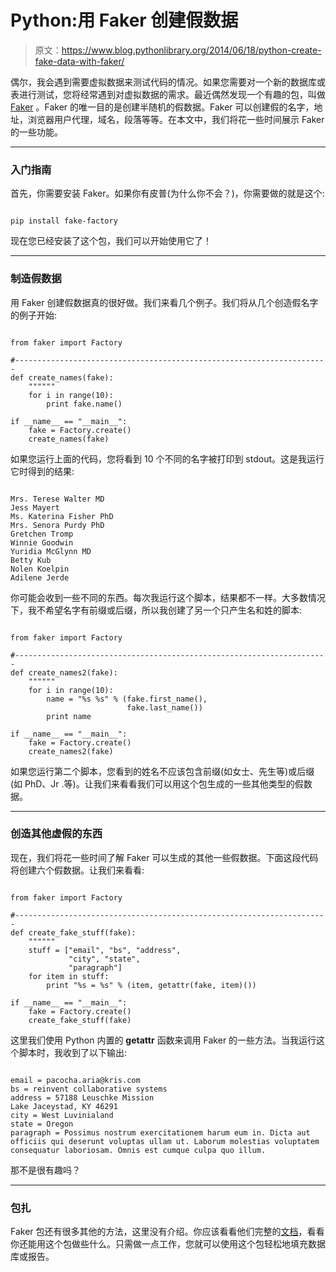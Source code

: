 # Python:用 Faker 创建假数据

> 原文：<https://www.blog.pythonlibrary.org/2014/06/18/python-create-fake-data-with-faker/>

偶尔，我会遇到需要虚拟数据来测试代码的情况。如果您需要对一个新的数据库或表进行测试，您将经常遇到对虚拟数据的需求。最近偶然发现一个有趣的包，叫做 [Faker](http://www.joke2k.net/faker/) 。Faker 的唯一目的是创建半随机的假数据。Faker 可以创建假的名字，地址，浏览器用户代理，域名，段落等等。在本文中，我们将花一些时间展示 Faker 的一些功能。

* * *

### 入门指南

首先，你需要安装 Faker。如果你有皮普(为什么你不会？)，你需要做的就是这个:

```

pip install fake-factory

```

现在您已经安装了这个包，我们可以开始使用它了！

* * *

### 制造假数据

用 Faker 创建假数据真的很好做。我们来看几个例子。我们将从几个创造假名字的例子开始:

```

from faker import Factory

#----------------------------------------------------------------------
def create_names(fake):
    """"""
    for i in range(10):
        print fake.name()

if __name__ == "__main__":
    fake = Factory.create()
    create_names(fake)

```

如果您运行上面的代码，您将看到 10 个不同的名字被打印到 stdout。这是我运行它时得到的结果:

```

Mrs. Terese Walter MD
Jess Mayert
Ms. Katerina Fisher PhD
Mrs. Senora Purdy PhD
Gretchen Tromp
Winnie Goodwin
Yuridia McGlynn MD
Betty Kub
Nolen Koelpin
Adilene Jerde

```

你可能会收到一些不同的东西。每次我运行这个脚本，结果都不一样。大多数情况下，我不希望名字有前缀或后缀，所以我创建了另一个只产生名和姓的脚本:

```

from faker import Factory

#----------------------------------------------------------------------
def create_names2(fake):
    """"""
    for i in range(10):
        name = "%s %s" % (fake.first_name(),
                          fake.last_name())
        print name

if __name__ == "__main__":
    fake = Factory.create()
    create_names2(fake)

```

如果您运行第二个脚本，您看到的姓名不应该包含前缀(如女士、先生等)或后缀(如 PhD、Jr .等)。让我们来看看我们可以用这个包生成的一些其他类型的假数据。

* * *

### 创造其他虚假的东西

现在，我们将花一些时间了解 Faker 可以生成的其他一些假数据。下面这段代码将创建六个假数据。让我们来看看:

```

from faker import Factory

#----------------------------------------------------------------------
def create_fake_stuff(fake):
    """"""
    stuff = ["email", "bs", "address",
             "city", "state",
             "paragraph"]
    for item in stuff:
        print "%s = %s" % (item, getattr(fake, item)())

if __name__ == "__main__":
    fake = Factory.create()
    create_fake_stuff(fake)

```

这里我们使用 Python 内置的 **getattr** 函数来调用 Faker 的一些方法。当我运行这个脚本时，我收到了以下输出:

```

email = pacocha.aria@kris.com
bs = reinvent collaborative systems
address = 57188 Leuschke Mission
Lake Jaceystad, KY 46291
city = West Luvinialand
state = Oregon
paragraph = Possimus nostrum exercitationem harum eum in. Dicta aut officiis qui deserunt voluptas ullam ut. Laborum molestias voluptatem consequatur laboriosam. Omnis est cumque culpa quo illum.

```

那不是很有趣吗？

* * *

### 包扎

Faker 包还有很多其他的方法，这里没有介绍。你应该看看他们完整的[文档](http://www.joke2k.net/faker/)，看看你还能用这个包做些什么。只需做一点工作，您就可以使用这个包轻松地填充数据库或报告。